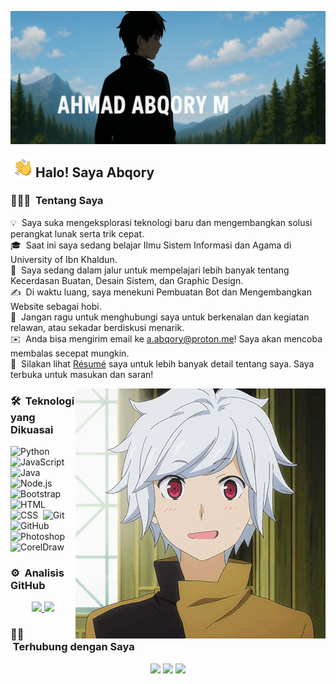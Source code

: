 ![Ahmad Abqory Banner](https://raw.githubusercontent.com/abqoryme/abqoryme/master/assets/Ahmad%20Abqory.png)

<img alt="Night Coding" src="./assets/Hand%20Wave.gif" width='40' align="left"/><h2>Halo! Saya Abqory</h2>

### 👨🏻‍💻 &nbsp;Tentang Saya

💡 &nbsp;Saya suka mengeksplorasi teknologi baru dan mengembangkan solusi perangkat lunak serta trik cepat.\
🎓 &nbsp;Saat ini saya sedang belajar Ilmu Sistem Informasi dan Agama di University of Ibn Khaldun.\
🌱 &nbsp;Saya sedang dalam jalur untuk mempelajari lebih banyak tentang Kecerdasan Buatan, Desain Sistem, dan Graphic Design.\
✍️ &nbsp;Di waktu luang, saya menekuni Pembuatan Bot dan Mengembangkan Website sebagai hobi.\
💬 &nbsp;Jangan ragu untuk menghubungi saya untuk berkenalan dan kegiatan relawan, atau sekadar berdiskusi menarik.\
✉️ &nbsp;Anda bisa mengirim email ke a.abqory@proton.me! Saya akan mencoba membalas secepat mungkin.\
📄 &nbsp;Silakan lihat [Résumé](https://abqory.is-a.dev/resume) saya untuk lebih banyak detail tentang saya. Saya terbuka untuk masukan dan saran!

<img alt="Night Coding" src="https://raw.githubusercontent.com/abqoryme/abqoryme/master/assets/1bd45567edfc267bba85f666202bace5.gif" align="right"/>

### 🛠 &nbsp;Teknologi yang Dikuasai

![Python](https://img.shields.io/badge/-Python-05122A?style=flat&logo=python)&nbsp;
![JavaScript](https://img.shields.io/badge/-JavaScript-05122A?style=flat&logo=javascript)&nbsp;
![Java](https://img.shields.io/badge/-Java-05122A?style=flat&logo=Java&logoColor=FFA518)&nbsp;
![Node.js](https://img.shields.io/badge/-Node.js-05122A?style=flat&logo=node.js)&nbsp;
![Bootstrap](https://img.shields.io/badge/-Bootstrap-05122A?style=flat&logo=bootstrap&logoColor=563D7C)\
![HTML](https://img.shields.io/badge/-HTML-05122A?style=flat&logo=HTML5)&nbsp;
![CSS](https://img.shields.io/badge/-CSS-05122A?style=flat&logo=CSS3&logoColor=1572B6)&nbsp;
![Git](https://img.shields.io/badge/-Git-05122A?style=flat&logo=git)&nbsp;
![GitHub](https://img.shields.io/badge/-GitHub-05122A?style=flat&logo=github)&nbsp;
![Photoshop](https://img.shields.io/badge/adobe%20photoshop-%2331A8FF.svg?style=for-the-badge&logo=adobe%20photoshop&logoColor=white)&nbsp;
![CorelDraw](https://img.shields.io/badge/-CorelDraw-05122A?style=flat&logo=CorelDraw)

### ⚙️ &nbsp;Analisis GitHub

<p align="center">
<a href="https://github.com/abqoryme">
  <img height="180em" src="https://github-readme-stats-eight-theta.vercel.app/api?username=abqoryme&show_icons=true&theme=algolia&include_all_commits=true&count_private=true"/>
  <img height="180em" src="https://github-readme-stats-eight-theta.vercel.app/api/top-langs/?username=abqoryme&layout=compact&langs_count=8&theme=algolia"/>
</a>
</p>

### 🤝🏻 &nbsp;Terhubung dengan Saya

<p align="center">
<a href="https://abqory.is-a.dev"><img src="https://img.shields.io/badge/Google%20Chrome-4285F4?style=for-the-badge&logo=GoogleChrome&logoColor=white"/></a>
<a href="mailto:a.abqory@proton.me"><img src="https://img.shields.io/badge/-a.abqory@proton.me-D14836?style=flat&logo=Gmail&logoColor=white"/></a>
<a href="https://instagram.com/ahmadabkorimudabig"><img src="https://img.shields.io/badge/-@ahmadabqory-E4405F?style=flat&logo=Instagram&logoColor=white"/></a>
</p>
